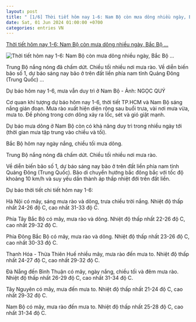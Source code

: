 ```yaml
---
layout: post
title: " [1/6] Thời tiết hôm nay 1-6: Nam Bộ còn mưa dông nhiều ngày, Bắc Bộ ..."
date: Sat, 01 Jun 2024 01:00:00 +0700
categories: entries VN
---
```

[Thời tiết hôm nay 1-6: Nam Bộ còn mưa dông nhiều ngày, Bắc Bộ ...](https://tuoitre.vn/thoi-tiet-hom-nay-1-6-nam-bo-con-mua-dong-nhieu-ngay-bac-bo-ngay-nang-20240531213219693.htm)

![Thời tiết hôm nay 1-6: Nam Bộ còn mưa dông nhiều ngày, Bắc Bộ ...](https://cdn1.tuoitre.vn/zoom/600_315/471584752817336320/2024/5/31/mua-sai-gon-17171656350941297493418-168-0-1016-1620-crop-1717165791676394646395.jpg)

Trung Bộ nắng nóng đã chấm dứt. Chiều tối nhiều nơi mưa rào. Về diễn biến bão số 1, dự báo sáng nay bão ở trên đất liền phía nam tỉnh Quảng Đông (Trung Quốc) ...

Dự báo hôm nay 1-6, mưa vẫn duy trì ở Nam Bộ - Ảnh: NGỌC QUÝ

Cơ quan khí tượng dự báo hôm nay 1-6, thời tiết TP.HCM và Nam Bộ sáng nắng gián đoạn. Mưa rào xuất hiện diện rộng sau buổi trưa, vài nơi mưa vừa, mưa to. Đề phòng trong cơn dông xảy ra lốc, sét và gió giật mạnh.

Dự báo mưa dông ở Nam Bộ còn có khả năng duy trì trong nhiều ngày tới (thời gian mưa tập trung vào chiều và tối).

Bắc Bộ hôm nay ngày nắng, chiều tối mưa dông.

Trung Bộ nắng nóng đã chấm dứt. Chiều tối nhiều nơi mưa rào.

Về diễn biến bão số 1, dự báo sáng nay bão ở trên đất liền phía nam tỉnh Quảng Đông (Trung Quốc). Bão di chuyển hướng bắc đông bắc với tốc độ khoảng 10 km/h và suy yếu dần thành áp thấp nhiệt đới trên đất liền.

Dự báo thời tiết chi tiết hôm nay 1-6:

Hà Nội có mây, sáng mưa rào và dông, trưa chiều trời nắng. Nhiệt độ thấp nhất 24-26 độ C, cao nhất 31-33 độ C.

Phía Tây Bắc Bộ có mây, mưa rào và dông. Nhiệt độ thấp nhất 22-26 độ C, cao nhất 29-32 độ C.

Phía Đông Bắc Bộ có mây, mưa rào và dông. Nhiệt độ thấp nhất 23-26 độ C, cao nhất 30-33 độ C.

Thanh Hóa - Thừa Thiên Huế nhiều mây, mưa rào đến mưa to. Nhiệt độ thấp nhất 24-27 độ C, cao nhất 29-32 độ C.

Đà Nẵng đến Bình Thuận có mây, ngày nắng, chiều tối và đêm mưa rào. Nhiệt độ thấp nhất 26-29 độ C, cao nhất 31-34 độ C.

Tây Nguyên có mây, mưa đến mưa to. Nhiệt độ thấp nhất 21-24 độ C, cao nhất 29-32 độ C.

Nam Bộ có mây, mưa rào đến mưa to. Nhiệt độ thấp nhất 25-28 độ C, cao nhất 31-34 độ C.

